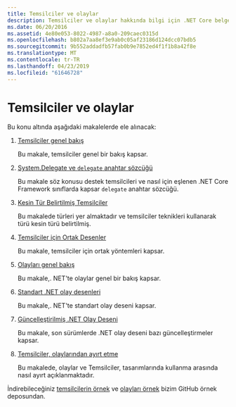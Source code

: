 ```yaml
---
title: Temsilciler ve olaylar
description: Temsilciler ve olaylar hakkında bilgi için .NET Core belgelerindeki nerede bulacağını bakın.
ms.date: 06/20/2016
ms.assetid: 4e80e053-8022-4987-a8a0-209caec0315d
ms.openlocfilehash: b802a7aa8ef3e9ab0c05af23186d124dcc07bdb5
ms.sourcegitcommit: 9b552addadfb57fab0b9e7852ed4f1f1b8a42f8e
ms.translationtype: MT
ms.contentlocale: tr-TR
ms.lasthandoff: 04/23/2019
ms.locfileid: "61646728"
---
```

# <a name="delegates--events"></a>Temsilciler ve olaylar

Bu konu altında aşağıdaki makalelerde ele alınacak:

1. [Temsilciler genel bakış](delegates-overview.md)

    Bu makale, temsilciler genel bir bakış kapsar.

2. [System.Delegate ve `delegate` anahtar sözcüğü](delegate-class.md)

    Bu makale söz konusu destek temsilcileri ve nasıl için eşlenen .NET Core Framework sınıflarda kapsar `delegate` anahtar sözcüğü.

3. [Kesin Tür Belirtilmiş Temsilciler](delegates-strongly-typed.md)

    Bu makalede türleri yer almaktadır ve temsilciler teknikleri kullanarak türü kesin türü belirtilmiş.

4. [Temsilciler için Ortak Desenler](delegates-patterns.md)

    Bu makale, temsilciler için ortak yöntemleri kapsar.

5. [Olayları genel bakış](events-overview.md)

    Bu makale,. NET'te olaylar genel bir bakış kapsar.

6. [Standart .NET olay desenleri](event-pattern.md)

    Bu makale,. NET'te standart olay deseni kapsar.

7. [Güncelleştirilmiş .NET Olay Deseni](modern-events.md)

    Bu makale, son sürümlerde .NET olay deseni bazı güncelleştirmeler kapsar.

8. [Temsilciler, olaylarından ayırt etme](distinguish-delegates-events.md)

    Bu makalede, olaylar ve Temsilciler, tasarımlarında kullanma arasında nasıl ayırt açıklanmaktadır.
 
İndirebileceğiniz [temsilcilerin örnek](https://github.com/dotnet/samples/tree/master/csharp/delegates-and-events) ve [olayları örnek](https://github.com/dotnet/samples/tree/master/csharp/events) bizim GitHub örnek deposundan.

